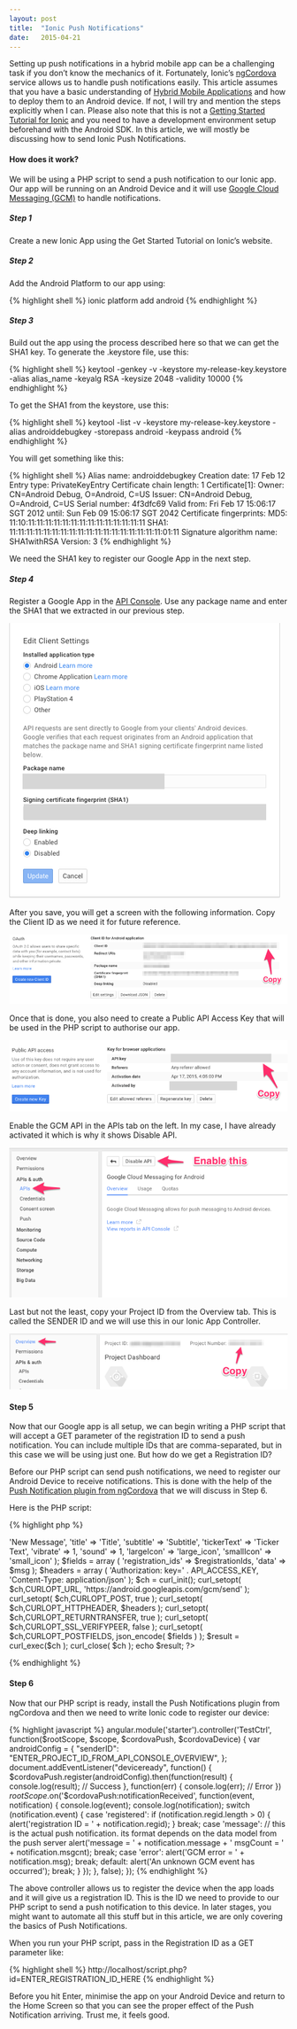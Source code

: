 ```yaml
---
layout: post
title:  "Ionic Push Notifications"
date:   2015-04-21
---
```


Setting up push notifications in a hybrid mobile app can be a challenging task if you don’t know the mechanics of it. Fortunately, Ionic’s [ngCordova][ng-cordova] service allows us to handle push notifications easily. This article assumes that you have a basic understanding of [Hybrid Mobile Applications][hybrid-mobile-apps] and how to deploy them to an Android device. If not, I will try and mention the steps explicitly when I can. Please also note that this is not a [Getting Started Tutorial for Ionic][getting-started-ionic] and you need to have a development environment setup beforehand with the Android SDK. In this article, we will mostly be discussing how to send Ionic Push Notifications.

#### How does it work?

We will be using a PHP script to send a push notification to our Ionic app. Our app will be running on an Android Device and it will use [Google Cloud Messaging (GCM)][gcm] to handle notifications.

##### Step 1

Create a new Ionic App using the Get Started Tutorial on Ionic’s website.

##### Step 2

Add the Android Platform to our app using:

{% highlight shell %}
ionic platform add android
{% endhighlight %}

##### Step 3

Build out the app using the process described here so that we can get the SHA1 key. To generate the .keystore file, use this:

{% highlight shell %}
keytool -genkey -v -keystore my-release-key.keystore -alias alias_name -keyalg RSA -keysize 2048 -validity 10000
{% endhighlight %}

To get the SHA1 from the keystore, use this:

{% highlight shell %}
keytool -list -v -keystore my-release-key.keystore -alias androiddebugkey -storepass android -keypass android
{% endhighlight %}

You will get something like this:

{% highlight shell %}
Alias name: androiddebugkey
Creation date: 17 Feb 12
Entry type: PrivateKeyEntry
Certificate chain length: 1
Certificate[1]:
Owner: CN=Android Debug, O=Android, C=US
Issuer: CN=Android Debug, O=Android, C=US
Serial number: 4f3dfc69
Valid from: Fri Feb 17 15:06:17 SGT 2012 until: Sun Feb 09 15:06:17 SGT 2042
Certificate fingerprints:
MD5: 11:10:11:11:11:11:11:11:11:11:11:11:11:11:11:11
SHA1: 11:11:11:11:11:11:11:11:11:11:11:11:11:11:11:11:11:11:01:11
Signature algorithm name: SHA1withRSA
Version: 3
{% endhighlight %}

We need the SHA1 key to register our Google App in the next step.

##### Step 4

Register a Google App in the [API Console][api-console]. Use any package name and enter the SHA1 that we extracted in our previous step.

![Edit Client Settings](/img/blog/ionic-push-notifications/api-console.png)

After you save, you will get a screen with the following information. Copy the Client ID as we need it for future reference.

![Client ID Data](/img/blog/ionic-push-notifications/api-console-2.png)

Once that is done, you also need to create a Public API Access Key that will be used in the PHP script to authorise our app.

![Public API Access](/img/blog/ionic-push-notifications/public-api-access.png)

Enable the GCM API in the APIs tab on the left. In my case, I have already activated it which is why it shows Disable API.

![Enable GCM](/img/blog/ionic-push-notifications/enable-gcm.png)

Last but not the least, copy your Project ID from the Overview tab. This is called the SENDER ID and we will use this in our Ionic App Controller.

![Project Details](/img/blog/ionic-push-notifications/project-details.png)

#### Step 5

Now that our Google app is all setup, we can begin writing a PHP script that will accept a GET parameter of the registration ID to send a push notification. You can include multiple IDs that are comma-separated, but in this case we will be using just one. But how do we get a Registration ID?

Before our PHP script can send push notifications, we need to register our Android Device to receive notifications. This is done with the help of the [Push Notification plugin from ngCordova][push-plugin-ngcordova] that we will discuss in Step 6.

Here is the PHP script:

{% highlight php %}
<?php

// API access key from Google API's Console
define( 'API_ACCESS_KEY', 'ENTER_PUBLIC_API_ACCESS_KEY_FROM_API_CONSOLE' );

$registrationIds = array( $_GET['id'] );

// prep the bundle
$msg = array
(
	'message' 	=> 'New Message',
	'title'		=> 'Title',
	'subtitle'	=> 'Subtitle',
	'tickerText'	=> 'Ticker Text',
	'vibrate'	=> 1,
	'sound'		=> 1,
	'largeIcon'	=> 'large_icon',
	'smallIcon'	=> 'small_icon'
);

$fields = array
(
	'registration_ids' 	=> $registrationIds,
	'data'			=> $msg
);

$headers = array
(
	'Authorization: key=' . API_ACCESS_KEY,
	'Content-Type: application/json'
);

$ch = curl_init();
curl_setopt( $ch,CURLOPT_URL, 'https://android.googleapis.com/gcm/send' );
curl_setopt( $ch,CURLOPT_POST, true );
curl_setopt( $ch,CURLOPT_HTTPHEADER, $headers );
curl_setopt( $ch,CURLOPT_RETURNTRANSFER, true );
curl_setopt( $ch,CURLOPT_SSL_VERIFYPEER, false );
curl_setopt( $ch,CURLOPT_POSTFIELDS, json_encode( $fields ) );
$result = curl_exec($ch );
curl_close( $ch );

echo $result;

?>
{% endhighlight %}

#### Step 6

Now that our PHP script is ready, install the Push Notifications plugin from ngCordova and then we need to write Ionic code to register our device:

{% highlight javascript %}
angular.module('starter').controller('TestCtrl', function($rootScope, $scope, $cordovaPush, $cordovaDevice) {
    var androidConfig = {
        "senderID": "ENTER_PROJECT_ID_FROM_API_CONSOLE_OVERVIEW",
    };
    document.addEventListener("deviceready", function() {
        $cordovaPush.register(androidConfig).then(function(result) {
            console.log(result);
            // Success
        }, function(err) {
            console.log(err);
            // Error
        })
        $rootScope.$on('$cordovaPush:notificationReceived', function(event, notification) {
            console.log(event);
            console.log(notification);
            switch (notification.event) {
                case 'registered':
                    if (notification.regid.length > 0) {
                        alert('registration ID = ' + notification.regid);
                    }
                    break;
                case 'message':
                    // this is the actual push notification. its format depends on the data model from the push server
                    alert('message = ' + notification.message + ' msgCount = ' + notification.msgcnt);
                    break;
                case 'error':
                    alert('GCM error = ' + notification.msg);
                    break;
                default:
                    alert('An unknown GCM event has occurred');
                    break;
            }
        });
    }, false);
});
{% endhighlight %}

The above controller allows us to register the device when the app loads and it will give us a registration ID. This is the ID we need to provide to our PHP script to send a push notification to this device. In later stages, you might want to automate all this stuff but in this article, we are only covering the basics of Push Notifications.

When you run your PHP script, pass in the Registration ID as a GET parameter like:

{% highlight shell %}
http://localhost/script.php?id=ENTER_REGISTRATION_ID_HERE
{% endhighlight %}

Before you hit Enter, minimise the app on your Android Device and return to the Home Screen so that you can see the proper effect of the Push Notification arriving. Trust me, it feels good.

[ng-cordova]: http://ngcordova.com
[hybrid-mobile-apps]: http://developer.telerik.com/featured/what-is-a-hybrid-mobile-app/
[getting-started-ionic]: http://ionicframework.com/getting-started/
[gcm]: https://developer.android.com/google/gcm/index.html
[api-console]: https://console.developers.google.com/
[push-plugin-ngcordova]: http://ngcordova.com/docs/plugins/pushNotifications/

